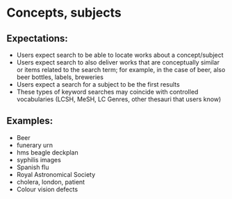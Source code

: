 # Concepts, subjects

## Expectations:

* Users expect search to be able to locate works about a concept/subject 
* Users expect search to also deliver works that are conceptually similar or items related to the search term; for example, in the case of beer, also beer bottles, labels, breweries
* Users expect a search for a subject to be the first results
* These types of keyword searches may coincide with controlled vocabularies \(LCSH, MeSH, LC Genres, other thesauri that users know\)

## Examples:

* Beer
* funerary urn
* hms beagle deckplan
* syphilis images
* Spanish flu
* Royal Astronomical Society
* cholera, london, patient
* Colour vision defects


